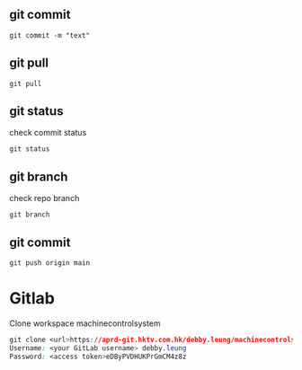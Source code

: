 
## git commit
```
git commit -m "text"
```
## git pull
```
git pull
```
## git status
check commit status
```
git status
```
## git branch
check repo branch
```
git branch
```

## git commit
```
git push origin main
```

# Gitlab
Clone workspace machinecontrolsystem
```css
git clone <url>https://aprd-git.hktv.com.hk/debby.leung/machinecontrolsystem.git 
Username: <your GitLab username> debby.leung
Password: <access token>eDByPVDHUKPrGmCM4z8z
```

